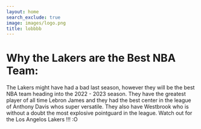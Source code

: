 ```yaml
---
layout: home
search_exclude: true
image: images/logo.png
title: lobbbb
---
```

# Why the Lakers are the Best NBA Team:
The Lakers might have had a bad last season, however they will be the best NBA team heading into the 2022 - 2023 season. 
They have the greatest player of all time Lebron James and they had the best center in the league of Anthony Davis whos super versatile. 
They also have Westbrook who is without a doubt the most explosive pointguard in the league.
Watch out for the Los Angelos Lakers !!! :O
